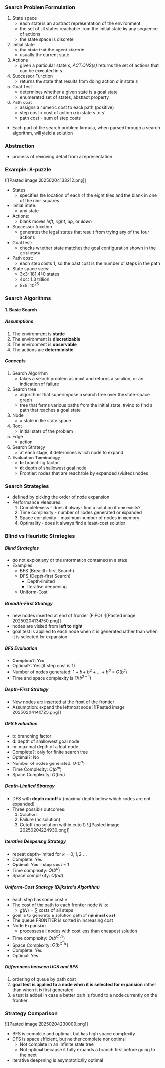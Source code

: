 ### Search Problem Formulation
1. State space
	- each state is an abstract representation of the environment
	- the set of all states reachable from the initial state by any sequence of actions
	- the state space is discrete
2. Initial state
	- the state that the agent starts in
	- usually the current state
3. Actions
	- given a particular state *s*, *ACTIONS(s)* returns the set of actions that can be executed in *s*.
4. Successor Function
	- returns the state that results from doing action *a* in state *s*
5. Goal Test
	- determines whether a given state is a goal state
	- enumerated set of states, abstract property
6. Path cost
	- assigns a numeric cost to each path (positive)
	- step cost = cost of action *a* in state *s* to *s'*
	- path cost = sum of step costs
- Each part of the search problem formula, when parsed through a search algorithm, will yield a solution
### Abstraction
- process of removing detail from a representation
### Example: 8-puzzle
![[Pasted image 20250204133212.png]]
- States
	- specifies the location of each of the eight tiles and the blank in one of the nine squares
- Initial State:
	- any state
- Actions:
	- blank moves *left*, *right*, *up*, or *down*
- Successor function
	- generates the legal states that result from trying any of the four actions
- Goal test:
	- checks whether state matches the goal configuration shown in the goal state
- Path cost:
	- each step costs 1, so the past cost is the number of steps in the path
- State space sizes:
	- 3x3: 181,440 states
	- 4x4: 1.3 trillion
	- 5x5: $10^{25}$ 
### Search Algorithms
#### 1. Basic Search
##### Assumptions
1. The environment is **static**
2. The environment is **discretizable**
3. The environment is **observable**
4. The actions are **deterministic**
##### Concepts
1. Search Algorithm
	- takes a search problem as input and returns a solution, or an indication of failure
2. Search tree
	- algorithms that superimpose a search tree over the state-space graph
	- tree that forms various paths from the initial state, trying to find a path that reaches a goal state
3. Node
	- a state in the state space
4. Root
	- initial state of the problem
5. Edge
	- action
6. Search Strategy
	- at each stage, it determines which node to expand
7. Evaluation Terminology
	- **b**: branching factor
	- **d**: depth of shallowest goal node
	- Frontier: nodes that are reachable by expanded (visited) nodes
### Search Strategies
- defined by picking the order of node expansion
- Performance Measures:
	1. Completeness - does it always find a solution if one exists?
	2. Time complexity - number of nodes generated or expanded
	3. Space complexity - maximum number of nodes in memory
	4. Optimality - does it always find a least-cost solution
### Blind vs Heuristic Strategies
##### Blind Strategies
- do not exploit any of the information contained in a state
- Examples:
	- BFS (Breadth-first Search)
	- DFS (Depth-first Search)
		- Depth-limited
		- Iterative deepening
	- Uniform-Cost
##### Breadth-First Strategy
- new nodes inserted at end of frontier (FIFO)
![[Pasted image 20250204134750.png]]
- nodes are visited from **left to right**
- goal test is applied to each node when it is generated rather than when it is selected for expansion
##### BFS Evaluation
- Complete?: Yes
- Optimal?: Yes (if step cost is 1)
- Number of nodes generated: $1+b+b^2+...+b^d$ = $O(b^d)$
- Time and space complexity is $O(b^{d+1})$
##### Depth-First Strategy
- New nodes are inserted at the front of the frontier
- Assumption: expand the leftmost node
![[Pasted image 20250204140723.png]]
##### DFS Evaluation
- b: branching factor
- d: depth of shallowest goal node
- m: maximal depth of a leaf node
- Complete?: only for finite search tree
- Optimal?: No
- Number of nodes generated: $O(b^m)$
- Time Complexity: $O(b^m)$
- Space Complexity: $O(bm)$
##### Depth-Limited Strategy
- DFS with **depth cutoff** $k$ (maximal depth below which nodes are not expanded)
- Three possible outcomes:
	1. Solution
	2. Failure (no solution)
	3. Cutoff (no solution within cutoff)
	![[Pasted image 20250204224930.png]]
##### Iterative Deepening Strategy
- repeat depth-limited for $k=0,1,2,...$
- Complete: Yes
- Optimal: Yes if step cost = 1
- Time complexity: $O(b^d)$
- Space complexity: $O(bd)$
##### Uniform-Cost Strategy (Dijkstra's Algorithm)
- each step has some cost $e$
- The cost of the path to each frontier node $N$ is:
	- $g(N)=\sum$ costs of all steps
- goal is to generate a solution path of **minimal cost**
- The queue FRONTIER is sorted in increasing cost
- Node Expansion
	- processes all nodes with cost less than cheapest solution
- Time complexity: $O(b^{C^*/\epsilon})$
- Space Complexity: $O(b^{C^*/\epsilon})$
- Complete: Yes
- Optimal: Yes
##### Differences between UCS and BFS
1. ordering of queue by path cost
2. **goal test is applied to a node when it is selected for expansion** rather than when it is first generated
3. a test is added in case a better path is found to a node currently on the frontier

### Strategy Comparison
![[Pasted image 20250204230009.png]]
- BFS is complete and optimal, but has high space complexity
- DFS is space efficient, but neither complete nor optimal
	- Not complete in an infinite state tree
	- Not optimal because it fully expands a branch first before going to the next
- iterative deepening is asymptotically optimal